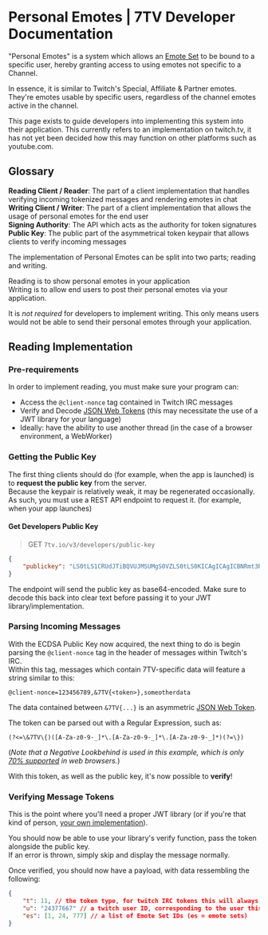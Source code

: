 # Personal Emotes | 7TV Developer Documentation

"Personal Emotes" is a system which allows an [Emote Set](https://docs.7tv.io/structures/emote-set) to be bound to a specific user, hereby granting access to using emotes not specific to a Channel.

In essence, it is similar to Twitch's Special, Affiliate & Partner emotes. They're emotes usable by specific users, regardless of the channel emotes active in the channel.

This page exists to guide developers into implementing this system into their application. This currently refers to an implementation on twitch.tv, it has not yet been decided how this may function on other platforms such as youtube.com.

## Glossary

**Reading Client / Reader**: The part of a client implementation that handles verifying incoming tokenized messages and rendering emotes in chat\
**Writing Client / Writer**: The part of a client implementation that allows the usage of personal emotes for the end user\
**Signing Authority**: The API which acts as the authority for token signatures\
**Public Key**: The public part of the asymmetrical token keypair that allows clients to verify incoming messages

The implementation of Personal Emotes can be split into two parts; reading and writing.

Reading is to show personal emotes in your application\
Writing is to allow end users to post their personal emotes via your application.

It is _not required_ for developers to implement writing. This only means users would not be able to send their personal emotes through your application.

## Reading Implementation

### Pre-requirements

In order to implement reading, you must make sure your program can:

- Access the `@client-nonce` tag contained in Twitch IRC messages
- Verify and Decode [JSON Web Tokens](https://jwt.io/) (this may necessitate the use of a JWT library for your language)
- Ideally: have the ability to use another thread (in the case of a browser environment, a WebWorker)

### Getting the Public Key

The first thing clients should do (for example, when the app is launched) is to **request the public key** from the server.\
Because the keypair is relatively weak, it may be regenerated occasionally. As such, you must use a REST API endpoint to request it. (for example, when your app launches)

#### Get Developers Public Key

> GET `7tv.io/v3/developers/public-key`
```json
{
    "publickey": "LS0tLS1CRUdJTiBQVUJMSUMgS0VZLS0tLS0KICAgICAgICBNRmt3RXdZSEtvWkl6ajBDQVFZSUtvWkl6ajBEQVFjRFFnQUVhdjJKMDRLUy83N3hhSVcreFMwZEdGRXA4V21ZCiAgICAgICAgRHpRd09nUHVQL1FmLyt6SzBHb0hEOGJhMGRlNmRjOCtDS2hBNlY3MGtudTlBNkI2aVBoTWVQbHpHdz09CiAgICAgICAgLS0tLS1FTkQgUFVCTElDIEtFWS0tLS0tCg==%"
}
```
The endpoint will send the public key as base64-encoded. Make sure to decode this back into clear text before passing it to your JWT library/implementation.

### Parsing Incoming Messages

With the ECDSA Public Key now acquired, the next thing to do is begin parsing the `@client-nonce` tag in the header of messages within Twitch's IRC.\
Within this tag, messages which contain 7TV-specific data will feature a string similar to this:
```
@client-nonce=123456789,&7TV{<token>},someotherdata
```
The data contained between `&7TV{...}` is an asymmetric [JSON Web Token](https://jwt.io/).

The token can be parsed out with a Regular Expression, such as:
```regexp
(?<=\&7TV\{)([A-Za-z0-9-_]*\.[A-Za-z0-9-_]*\.[A-Za-z0-9-_]*)(?=\})
```
(_Note that a Negative Lookbehind is used in this example, which is only [70% supported](https://caniuse.com/js-regexp-lookbehind) in web browsers._)

With this token, as well as the public key, it's now possible to **verify**!

### Verifying Message Tokens

This is the point where you'll need a proper JWT library (or if you're that kind of person, [your own implementation](https://datatracker.ietf.org/doc/html/rfc7519)).

You should now be able to use your library's verify function, pass the token alongside the public key.\
If an error is thrown, simply skip and display the message normally.

Once verified, you should now have a payload, with data ressembling the following:
```json
{
    "t": 11, // the token type, for twitch IRC tokens this will always be 11
    "u": "24377667" // a twitch user ID, corresponding to the user this token was signed for
    "es": [1, 24, 777] // a list of Emote Set IDs (es = emote sets)
}
```
